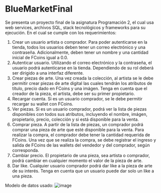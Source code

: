 # BlueMarketFinal

Se presenta un proyecto final de la asignatura Programación 2, el cual usa web services, archivos SQL, stack
tecnológicos y frameworks para su ejecución. En el cual se cumple con los requerimientos:

1. Crear un usuario artista o comprador. Para poder autenticarse en la tienda, todos los usuarios deben tener un correo
   electrónico y una contraseña. Adicionalmente, deben tener un nombre y una cantidad inicial de FCoins igual a 0.0.
2. Autenticar usuario. Utilizando el correo electrónico y la contraseña, el usuario podrá autenticarse en la tienda.
   Dependiendo de su rol deberá ser dirigido a una interfaz diferente.
4. Crear piezas de arte. Una vez creada la colección, al artista se le debe permitir crear piezas de arte digital las
   cuales tendrán los atributos de título, precio dado en FCoins y una imágen. Tenga en cuenta que el creador de la
   pieza, el artista, debe ser su primer propietario.
5. Recargar cuenta. Si es un usuario comprador, se le debe permitir recargar su wallet con FCoins.
6. Ver piezas. Si es un usuario comprador, podrá ver la lista de piezas disponibles con todos sus atributos, incluyendo
   el nombre, imágen, propietario, precio, colección y si está disponible para la venta.
7. Comprar pieza. A partir de la lista de piezas, un comprador podrá comprar una pieza de arte que esté disponible para
   la venta. Para realizar la compra, el comprador debe tener la cantidad requerida de FCoins. Una vez que se realiza la
   compra, se debe registrar el ingreso y salida de FCoins de las wallets del vendedor y del comprador, según
   corresponda.
9. Cambiar precio. El propietario de una pieza, sea artista o comprador, podrá cambiar en cualquier momento el valor de
   la pieza de arte.
10. Dar like. Cualquier usuario comprador podrá dar like a la pieza de arte de su interés. Tenga en cuenta que un
    usuario puede dar solo un like a una pieza.

Modelo de datos
usado: ![image](https://user-images.githubusercontent.com/99420707/172074900-82030311-c676-400e-97cc-151ddcab9078.png)

